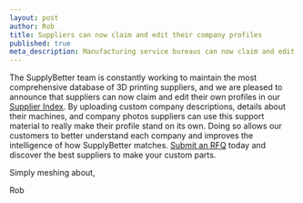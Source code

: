 ```yaml
--- 
layout: post
author: Rob
title: Suppliers can now claim and edit their company profiles
published: true
meta_description: Manufacturing service bureaus can now claim and edit their public profiles on our site so hardware companies can discover their capailities faster. 
---
```


The SupplyBetter team is constantly working to maintain the most comprehensive database of 3D printing suppliers, and we are pleased to announce that suppliers can now claim and edit their own profiles in our [Supplier Index](http://www.supplybetter.com/suppliers). By uploading custom company descriptions, details about their machines, and company photos suppliers can use this support material to really make their profile stand on its own. Doing so allows our customers to better understand each company and improves the intelligence of how SupplyBetter matches. [Submit an RFQ](http://www.supplybetter.com/orders/new) today and discover the best suppliers to make your custom parts. 

Simply meshing about,

Rob